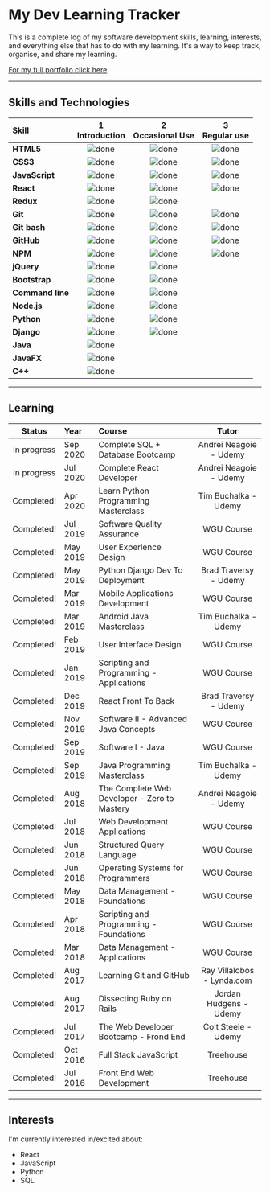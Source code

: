 # My Dev Learning Tracker

This is a complete log of my software development skills, learning, interests, and everything else that has to do with my learning. It's a way to keep track, organise, and share my learning.

[For my full portfolio click here](https://drewatienza.github.io "https://drewatienza.github.io")

---

## Skills and Technologies

[done]: https://user-images.githubusercontent.com/29199184/32275438-8385f5c0-bf0b-11e7-9406-42265f71e2bd.png "Done"

| Skill            | 1<br>Introduction | 2<br>Occasional Use | 3<br>Regular use |
| :--------------- | :---------------: | :-----------------: | :--------------: |
| **HTML5**        |   ![done][done]   |    ![done][done]    |  ![done][done]   |
| **CSS3**         |   ![done][done]   |    ![done][done]    |  ![done][done]   |
| **JavaScript**   |   ![done][done]   |    ![done][done]    |  ![done][done]   |
| **React**        |   ![done][done]   |    ![done][done]    |  ![done][done]   |
| **Redux**        |   ![done][done]   |    ![done][done]    |                  |
| **Git**          |   ![done][done]   |    ![done][done]    |  ![done][done]   |
| **Git bash**     |   ![done][done]   |    ![done][done]    |  ![done][done]   |
| **GitHub**       |   ![done][done]   |    ![done][done]    |  ![done][done]   |
| **NPM**          |   ![done][done]   |    ![done][done]    |  ![done][done]   |
| **jQuery**       |   ![done][done]   |    ![done][done]    |                  |
| **Bootstrap**    |   ![done][done]   |    ![done][done]    |                  |
| **Command line** |   ![done][done]   |    ![done][done]    |                  |
| **Node.js**      |   ![done][done]   |    ![done][done]    |                  |
| **Python**       |   ![done][done]   |    ![done][done]    |                  |
| **Django**       |   ![done][done]   |    ![done][done]    |                  |
| **Java**         |   ![done][done]   |                     |                  |
| **JavaFX**       |   ![done][done]   |                     |                  |
| **C++**          |   ![done][done]   |                     |                  |

---

## Learning

|   Status    | Year     | Course                                       |           Tutor            |
| :---------: | :------- | :------------------------------------------- | :------------------------: |
| in progress | Sep 2020 | Complete SQL + Database Bootcamp             |   Andrei Neagoie - Udemy   |
| in progress | Jul 2020 | Complete React Developer                     |   Andrei Neagoie - Udemy   |
| Completed!  | Apr 2020 | Learn Python Programming Masterclass         |    Tim Buchalka - Udemy    |
| Completed!  | Jul 2019 | Software Quality Assurance                   |         WGU Course         |
| Completed!  | May 2019 | User Experience Design                       |         WGU Course         |
| Completed!  | May 2019 | Python Django Dev To Deployment              |   Brad Traversy - Udemy    |
| Completed!  | Mar 2019 | Mobile Applications Development              |         WGU Course         |
| Completed!  | Mar 2019 | Android Java Masterclass                     |    Tim Buchalka - Udemy    |
| Completed!  | Feb 2019 | User Interface Design                        |         WGU Course         |
| Completed!  | Jan 2019 | Scripting and Programming - Applications     |         WGU Course         |
| Completed!  | Dec 2019 | React Front To Back                          |   Brad Traversy - Udemy    |
| Completed!  | Nov 2019 | Software II - Advanced Java Concepts         |         WGU Course         |
| Completed!  | Sep 2019 | Software I - Java                            |         WGU Course         |
| Completed!  | Sep 2019 | Java Programming Masterclass                 |    Tim Buchalka - Udemy    |
| Completed!  | Aug 2018 | The Complete Web Developer - Zero to Mastery |   Andrei Neagoie - Udemy   |
| Completed!  | Jul 2018 | Web Development Applications                 |         WGU Course         |
| Completed!  | Jun 2018 | Structured Query Language                    |         WGU Course         |
| Completed!  | Jun 2018 | Operating Systems for Programmers            |         WGU Course         |
| Completed!  | May 2018 | Data Management - Foundations                |         WGU Course         |
| Completed!  | Apr 2018 | Scripting and Programming - Foundations      |         WGU Course         |
| Completed!  | Mar 2018 | Data Management - Applications               |         WGU Course         |
| Completed!  | Aug 2017 | Learning Git and GitHub                      | Ray Villalobos - Lynda.com |
| Completed!  | Aug 2017 | Dissecting Ruby on Rails                     |   Jordan Hudgens - Udemy   |
| Completed!  | Jul 2017 | The Web Developer Bootcamp - Frond End       |    Colt Steele - Udemy     |
| Completed!  | Oct 2016 | Full Stack JavaScript                        |         Treehouse          |
| Completed!  | Jul 2016 | Front End Web Development                    |         Treehouse          |

---

## Interests

I'm currently interested in/excited about:

- React
- JavaScript
- Python
- SQL
